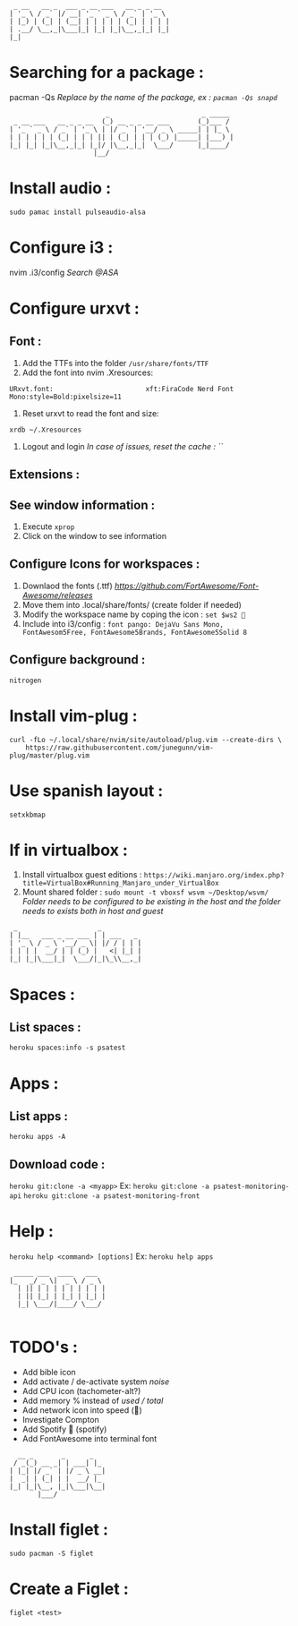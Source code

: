 ```
 _ __   __ _  ___ _ __ ___   __ _ _ __  
| '_ \ / _` |/ __| '_ ` _ \ / _` | '_ \ 
| |_) | (_| | (__| | | | | | (_| | | | |
| .__/ \__,_|\___|_| |_| |_|\__,_|_| |_|
|_|                                     

```
# Searching for a package :
pacman -Qs <package>
_Replace <package> by the name of the package, ex : `pacman -Qs snapd`_


```
                        _                       _ _____ 
 _ __ ___   __ _ _ __  (_) __ _ _ __ ___       (_)___ / 
| '_ ` _ \ / _` | '_ \ | |/ _` | '__/ _ \ _____| | |_ \ 
| | | | | | (_| | | | || | (_| | | | (_) |_____| |___) |
|_| |_| |_|\__,_|_| |_|/ |\__,_|_|  \___/      |_|____/ 
                     |__/                               
```

# Install audio :
`sudo pamac install pulseaudio-alsa`


# Configure i3 :
nvim .i3/config
_Search @ASA_


# Configure urxvt :

## Font :
1. Add the TTFs into the folder `/usr/share/fonts/TTF`
1. Add the font into nvim .Xresources:
```
URxvt.font: 			          xft:FiraCode Nerd Font Mono:style=Bold:pixelsize=11
```
1. Reset urxvt to read the font and size:
```
xrdb ~/.Xresources
```
1. Logout and login
_In case of issues, reset the cache : ``_

## Extensions :


## See window information :
1. Execute `xprop`
1. Click on the window to see information

## Configure Icons for workspaces :
1. Downlaod the fonts (.ttf)
_https://github.com/FortAwesome/Font-Awesome/releases_
1. Move them into .local/share/fonts/ (create folder if needed)
1. Modify the workspace name by coping the icon :
`set $ws2 `
1. Include into i3/config : 
`font pango: DejaVu Sans Mono, FontAwesom5Free, FontAwesome5Brands, FontAwesome5Solid 8`

## Configure background :
`nitrogen`

# Install vim-plug :
```
curl -fLo ~/.local/share/nvim/site/autoload/plug.vim --create-dirs \
    https://raw.githubusercontent.com/junegunn/vim-plug/master/plug.vim
```

# Use spanish layout : 
`setxkbmap`

# If in virtualbox : 
1. Install virtualbox guest editions :
`https://wiki.manjaro.org/index.php?title=VirtualBox#Running_Manjaro_under_VirtualBox`
1. Mount shared folder :
`sudo mount -t vboxsf wsvm ~/Desktop/wsvm/`
_Folder needs to be configured to be existing in the host and
the folder needs to exists both in host and guest_

```
 _                    _          
| |__   ___ _ __ ___ | | ___   _ 
| '_ \ / _ \ '__/ _ \| |/ / | | |
| | | |  __/ | | (_) |   <| |_| |
|_| |_|\___|_|  \___/|_|\_\\__,_|

```

# Spaces :
## List spaces :
`heroku spaces:info -s psatest`


# Apps :
## List apps :
`heroku apps -A`

## Download code :
`heroku git:clone -a <myapp>`
Ex:
`heroku git:clone -a psatest-monitoring-api`
`heroku git:clone -a psatest-monitoring-front`

# Help :
`heroku help <command> [options]`
Ex:
`heroku help apps`




```
 _____ ___  ____   ___  
|_   _/ _ \|  _ \ / _ \ 
  | || | | | | | | | | |
  | || |_| | |_| | |_| |
  |_| \___/|____/ \___/ 
                        
```

# TODO's :
- Add bible icon
- Add activate / de-activate system _noise_
- Add CPU icon (tachometer-alt?)
- Add memory % instead of _used / total_
- Add network icon into speed ()
- Investigate Compton
- Add Spotify  (spotify)
- Add FontAwesome into terminal font 


```
  __ _       _      _   
 / _(_) __ _| | ___| |_ 
| |_| |/ _` | |/ _ \ __|
|  _| | (_| | |  __/ |_ 
|_| |_|\__, |_|\___|\__|
       |___/            
```
# Install figlet :
`sudo pacman -S figlet`

# Create a Figlet :
`figlet <test>`
